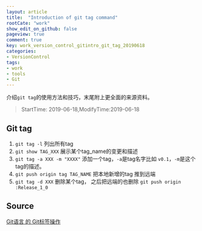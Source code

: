 ```yaml
---
layout: article
title:  "Introduction of git tag command"
rootCate: "work"
show_edit_on_github: false
pageview: true
comment: true
key: work_version_control_gitintro_git_tag_20190618
categories:
- VersionControl
tags:
- work
- tools
- Git
---
```


介绍`git tag`的使用方法和技巧，末尾附上更全面的来源资料。

<!---more--->
> StartTime: 2019-06-18,ModifyTime:2019-06-18

## Git tag
1. `git tag -l` 列出所有tag
2. `git show TAG_XXX` 展示某个tag_name的变更和描述
3. `git tag -a XXX -m "XXXX"` 添加一个tag，`-a`是tag名字比如 `v0.1`，`-m`是这个tag的描述。
4. `git push origin tag TAG_NAME` 把本地新增的tag 推到远端
5. `git tag -d XXX` 删除某个tag， 之后把远端的也删除 `git push origin :Release_1_0` 


## Source
[Git语言 的 Git标签操作](http://www.hechaku.com/git/Gitbiaoqiancaozuo.html)